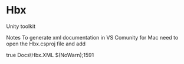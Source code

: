 # Hbx
Unity toolkit


Notes
To generate xml documentation in VS Comunity for Mac need to open the Hbx.csproj file and add

  <PropertyGroup>
    <GenerateDocumentationFile>true</GenerateDocumentationFile>
    <DocumentationFile>Docs\Hbx.XML</DocumentationFile>
    <NoWarn>$(NoWarn);1591</NoWarn>
  </PropertyGroup>
